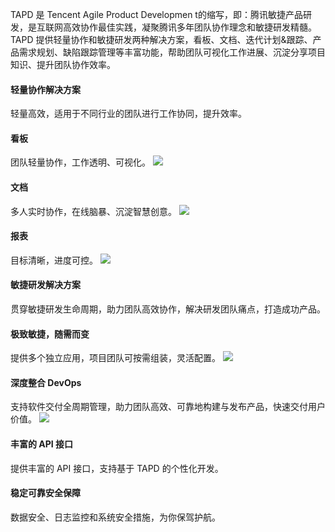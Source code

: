 TAPD 是 Tencent Agile Product Developmen t的缩写，即：腾讯敏捷产品研发，是互联网高效协作最佳实践，凝聚腾讯多年团队协作理念和敏捷研发精髓。 
TAPD 提供轻量协作和敏捷研发两种解决方案，看板、文档、迭代计划&跟踪、产品需求规划、缺陷跟踪管理等丰富功能，帮助团队可视化工作进展、沉淀分享项目知识、提升团队协作效率。 

#### 轻量协作解决方案
轻量高效，适用于不同行业的团队进行工作协同，提升效率。

#### 看板
团队轻量协作，工作透明、可视化。
![](https://main.qcloudimg.com/raw/ccacafa838f04b0d0813eaf62144c779.png)

#### 文档
多人实时协作，在线脑暴、沉淀智慧创意。
![](https://main.qcloudimg.com/raw/9876750339fc3d80b8bea537cd77fe4e.png)

#### 报表
目标清晰，进度可控。
![](https://main.qcloudimg.com/raw/49bac09fcdf490a35707f32f92f04c16.png)

#### 敏捷研发解决方案
贯穿敏捷研发生命周期，助力团队高效协作，解决研发团队痛点，打造成功产品。

#### 极致敏捷，随需而变
提供多个独立应用，项目团队可按需组装，灵活配置。
![](https://main.qcloudimg.com/raw/31091c5ef28a59e36c5c0c21da447106.png)

#### 深度整合 DevOps
支持软件交付全周期管理，助力团队高效、可靠地构建与发布产品，快速交付用户价值。
![](https://main.qcloudimg.com/raw/4160e99953026b97d207784e40493ba9.png)

#### 丰富的 API 接口
提供丰富的 API 接口，支持基于 TAPD 的个性化开发。

#### 稳定可靠安全保障
数据安全、日志监控和系统安全措施，为你保驾护航。